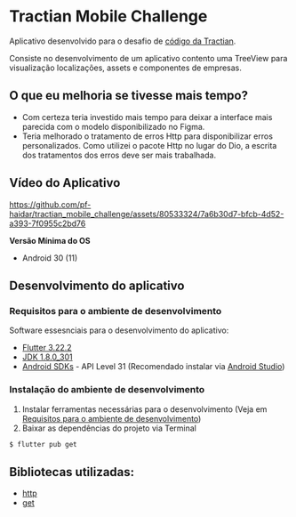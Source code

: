 # Tractian Mobile Challenge

Aplicativo desenvolvido para o desafio de [código da Tractian](https://github.com/tractian/challenges/tree/main/mobile).

Consiste no desenvolvimento de um aplicativo contento uma TreeView para visualização localizações, assets e componentes de empresas. 

## O que eu melhoria se tivesse mais tempo?
- Com certeza teria investido mais tempo para deixar a interface mais parecida com o modelo disponibilizado no Figma.
- Teria melhorado o tratamento de erros Http para disponibilizar erros personalizados. Como utilizei o pacote Http no lugar do Dio, a escrita dos tratamentos dos erros deve ser mais trabalhada.

## Vídeo do Aplicativo

https://github.com/pf-haidar/tractian_mobile_challenge/assets/80533324/7a6b30d7-bfcb-4d52-a393-7f0955c2bd76

**Versão Mínima do OS**

- Android 30 (11)

## Desenvolvimento do aplicativo
### Requisitos para o ambiente de desenvolvimento

Software essesnciais para o desenvolvimento do aplicativo:

- [Flutter 3.22.2](https://docs.flutter.dev/development/tools/sdk/releases)
- [JDK 1.8.0_301](https://www.oracle.com/br/java/technologies/javase/javase8-archive-downloads.html) 
- [Android SDKs](https://developer.android.com/about/versions/12/setup-sdk) - API Level 31 (Recomendado instalar via [Android Studio](https://developer.android.com/studio))

### Instalação do ambiente de desenvolvimento

1. Instalar ferramentas necessárias para o desenvolvimento (Veja em [Requisitos para o ambiente de desenvolvimento](#requisitos-para-o-ambiente-de-desenvolvimento))
2. Baixar as dependências do projeto via Terminal

```sh
$ flutter pub get
```

## Bibliotecas utilizadas:

- [http](https://pub.dev/packages/http)
- [get](https://pub.dev/packages/get)
